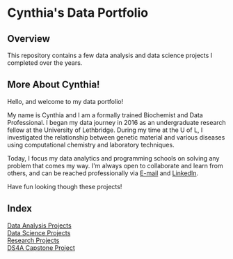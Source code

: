 # Cynthia's Data Portfolio

## Overview
This repository contains a few data analysis and data science projects I completed over the years.

## More About Cynthia!
Hello, and welcome to my data portfolio! 

My name is Cynthia and I am a formally trained Biochemist and Data Professional. I began my data journey in 2016 as an undergraduate research fellow at the University of Lethbridge. During my time at the U of L, I investigated the relationship between genetic material and various diseases using computational chemistry and laboratory techniques. 

Today, I focus my data analytics and programming schools on solving any problem that comes my way. I'm always open to collaborate and learn from others, and can be reached professionally via [E-mail](mailto:cynthiafonderson@gmail.com) and [LinkedIn](https://www.linkedin.com/in/cynthiafonderson/).

Have fun looking though these projects!


## Index
[Data Analysis Projects](https://github.com/cfonderson/portfolio/tree/main/Data%20Analytics) <br>
[Data Science Projects](https://github.com/cfonderson/portfolio/tree/main/Data%Science) <br>
[Research Projects](https://github.com/cfonderson/portfolio/tree/main/Research) <br>
[DS4A Capstone Project]()
